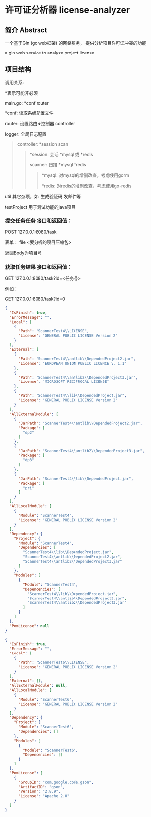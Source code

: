 # 许可证分析器 license-analyzer

## 简介 Abstract

一个基于Gin (go web框架) 的网络服务， 提供分析项目许可证冲突的功能

a gin web service to analyze project license

## 项目结构

调用关系:

*表示可能非必须

main.go: *conf router

*conf: 读取系统配置文件

router: 设置路由=>控制器 controller

logger: 全局日志配置

> controller: *session scan
>
> > *session: 会话 *mysql 或 *redis
> >
> > scanner: 扫描 *mysql *redis
> > > *mysql: 对mysql的增删改查，考虑使用gorm
> > >
> > > *redis: 对redis的增删改查，考虑使用go-redis

util 其它杂项，如: 生成验证码 发邮件等

testProject 用于测试功能的java项目

### 提交任务任务 接口和返回值：

POST 127.0.0.1:8080/task

表单： file <要分析的项目压缩包>

返回Body为项目号

### 获取任务结果 接口和返回值：

GET 127.0.0.1:8080/task?id=<任务号>

例如：

GET 127.0.0.1:8080/task?id=0

```json
{
  "IsFinish": true,
  "ErrorMessage": "",
  "Local": [
    {
      "Path": "ScannerTest4\\LICENSE",
      "License": "GENERAL PUBLIC LICENSE Version 2"
    }
  ],
  "External": [
    {
      "Path": "ScannerTest4\\antlib\\DependedProject2.jar",
      "License": "EUROPEAN UNION PUBLIC LICENCE V. 1.1"
    },
    {
      "Path": "ScannerTest4\\antlib2\\DependedProject3.jar",
      "License": "MICROSOFT RECIPROCAL LICENSE"
    },
    {
      "Path": "ScannerTest4\\lib\\DependedProject.jar",
      "License": "GENERAL PUBLIC LICENSE Version 2"
    }
  ],
  "AllExternalModule": [
    {
      "JarPath": "ScannerTest4\\antlib\\DependedProject2.jar",
      "Package": [
        "dp2"
      ]
    },
    {
      "JarPath": "ScannerTest4\\antlib2\\DependedProject3.jar",
      "Package": [
        "dp3"
      ]
    },
    {
      "JarPath": "ScannerTest4\\lib\\DependedProject.jar",
      "Package": [
        "pri"
      ]
    }
  ],
  "AllLocalModule": [
    {
      "Module": "ScannerTest4",
      "License": "GENERAL PUBLIC LICENSE Version 2"
    }
  ],
  "Dependency": {
    "Project": {
      "Module": "ScannerTest4",
      "Dependencies": [
        "ScannerTest4\\lib\\DependedProject.jar",
        "ScannerTest4\\antlib\\DependedProject2.jar",
        "ScannerTest4\\antlib2\\DependedProject3.jar"
      ]
    },
    "Modules": [
      {
        "Module": "ScannerTest4",
        "Dependencies": [
          "ScannerTest4\\lib\\DependedProject.jar",
          "ScannerTest4\\antlib\\DependedProject2.jar",
          "ScannerTest4\\antlib2\\DependedProject3.jar"
        ]
      }
    ]
  },
  "PomLicense": null
}
```

```json
{
  "IsFinish": true,
  "ErrorMessage": "",
  "Local": [
    {
      "Path": "ScannerTest6\\LICENSE",
      "License": "GENERAL PUBLIC LICENSE Version 2"
    }
  ],
  "External": [],
  "AllExternalModule": null,
  "AllLocalModule": [
    {
      "Module": "ScannerTest6",
      "License": "GENERAL PUBLIC LICENSE Version 2"
    }
  ],
  "Dependency": {
    "Project": {
      "Module": "ScannerTest6",
      "Dependencies": []
    },
    "Modules": [
      {
        "Module": "ScannerTest6",
        "Dependencies": []
      }
    ]
  },
  "PomLicense": [
    {
      "GroupID": "com.google.code.gson",
      "ArtifactID": "gson",
      "Version": "2.8.9",
      "License": "Apache 2.0"
    }
  ]
}
```